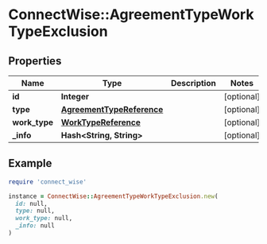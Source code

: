 # ConnectWise::AgreementTypeWorkTypeExclusion

## Properties

| Name | Type | Description | Notes |
| ---- | ---- | ----------- | ----- |
| **id** | **Integer** |  | [optional] |
| **type** | [**AgreementTypeReference**](AgreementTypeReference.md) |  | [optional] |
| **work_type** | [**WorkTypeReference**](WorkTypeReference.md) |  | [optional] |
| **_info** | **Hash&lt;String, String&gt;** |  | [optional] |

## Example

```ruby
require 'connect_wise'

instance = ConnectWise::AgreementTypeWorkTypeExclusion.new(
  id: null,
  type: null,
  work_type: null,
  _info: null
)
```

